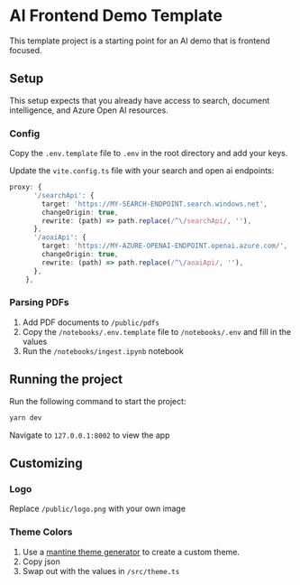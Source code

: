 # AI Frontend Demo Template

This template project is a starting point for an AI demo that is frontend focused.

## Setup

This setup expects that you already have access to search, document intelligence, and Azure Open AI resources.

### Config

Copy the `.env.template` file to `.env` in the root directory and add your keys.

Update the `vite.config.ts` file with your search and open ai endpoints:

```typescript
proxy: {
      '/searchApi': {
        target: 'https://MY-SEARCH-ENDPOINT.search.windows.net',
        changeOrigin: true,
        rewrite: (path) => path.replace(/^\/searchApi/, ''),
      },
      '/aoaiApi': {
        target: 'https://MY-AZURE-OPENAI-ENDPOINT.openai.azure.com/',
        changeOrigin: true,
        rewrite: (path) => path.replace(/^\/aoaiApi/, ''),
      },
    },
```

### Parsing PDFs

1. Add PDF documents to `/public/pdfs`
2. Copy the `/notebooks/.env.template` file to `/notebooks/.env` and fill in the values
2. Run the `/notebooks/ingest.ipynb` notebook

## Running the project

Run the following command to start the project:

```bash
yarn dev
```

Navigate to `127.0.0.1:8002` to view the app

## Customizing

### Logo

Replace `/public/logo.png` with your own image

### Theme Colors

1. Use a [mantine theme generator](https://kahvilei.github.io/mantine-theme-generator/) to create a custom theme.
2. Copy json
3. Swap out with the values in `/src/theme.ts`